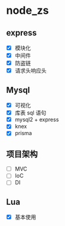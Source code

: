 # node_zs

## express

- [x] 模块化
- [x] 中间件
- [x] 防盗链
- [x] 请求头响应头

## Mysql

- [x] 可视化
- [x] 库表 sql 语句
- [x] mysql2 + express
- [x] knex
- [x] prisma

## 项目架构

- [ ] MVC
- [ ] IoC
- [ ] DI

## Lua

- [x] 基本使用

